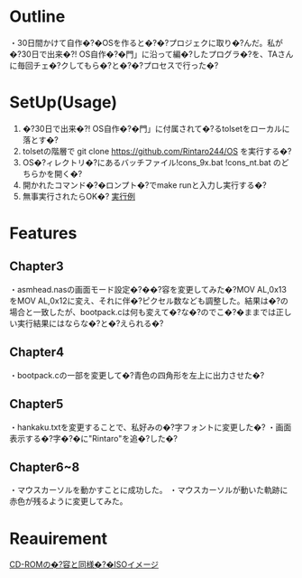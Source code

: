 # Outline
・30日間かけて自作�?�OSを作ると�?�?プロジェクに取り�?んだ。私が�?30日で出来�?! OS自作�?�門」に沿って編�?したプログラ�?を、TAさんに毎回チェ�?クしてもら�?と�?�?プロセスで行った�?

# SetUp(Usage)
1. �?30日で出来�?! OS自作�?�門」に付属されて�?るtolsetをローカルに落とす�?
2. tolsetの階層で git clone https://github.com/Rintaro244/OS を実行する�?
3. OS�?ィレクトリ�?にあるバッチファイル!cons_9x.bat !cons_nt.bat のどちらかを開く�?
4. 開かれたコマンド�?�ロンプト�?でmake runと入力し実行する�?
5. 無事実行されたらOK�?
[実行例](./img/screenshot_README.png)

# Features
## Chapter3
・asmhead.nasの画面モード設定�?��?容を変更してみた�?MOV  AL,0x13をMOV  AL,0x12に変え、それに伴�?ピクセル数なども調整した。結果は�?の場合と一致したが、bootpack.cは何も変えて�?な�?のでこ�?�ままでは正しい実行結果にはならな�?と�?えられる�?
## Chapter4
・bootpack.cの一部を変更して�?青色の四角形を左上に出力させた�?
## Chapter5
・hankaku.txtを変更することで、私好みの�?字フォントに変更した�?
・画面表示する�?字�?�に"Rintaro"を追�?した�?
## Chapter6~8
・マウスカーソルを動かすことに成功した。
・マウスカーソルが動いた軌跡に赤色が残るように変更してみた。

# Reauirement
[CD-ROMの�?容と同様�?�ISOイメージ](https://book.mynavi.jp/supportsite/detail/4839919844.html)
